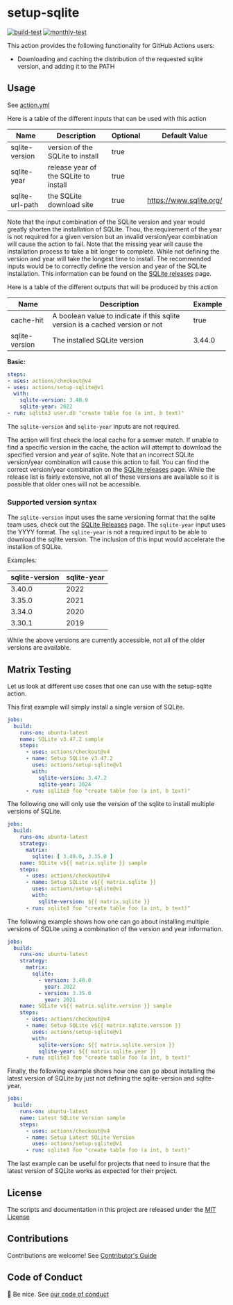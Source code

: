 # setup-sqlite

[![build-test](https://github.com/ccorsi/setup-sqlite/actions/workflows/test.yml/badge.svg)](https://github.com/ccorsi/setup-sqlite/actions/workflows/test.yml)
[![monthly-test](https://github.com/ccorsi/setup-sqlite/actions/workflows/testmonthly.yml/badge.svg)](https://github.com/ccorsi/setup-sqlite/actions/workflows/testmonthly.yml)
<!-- [![versions](https://github.com/ccorsi/setup-sqlite/actions/workflows/versions.yml/badge.svg)](https://github.com/ccorsi/setup-sqlite/actions/workflows/versions.yml)
[![proxy](https://github.com/ccorsi/setup-sqlite/actions/workflows/proxy.yml/badge.svg)](https://github.com/ccorsi/setup-sqlite/actions/workflows/proxy.yml) -->

This action provides the following functionality for GitHub Actions users:

- Downloading and caching the distribution of the requested sqlite version, and adding it to the PATH

## Usage

See [action.yml](action.yml)

Here is a table of the different inputs that can be used with this action

| Name | Description | Optional | Default Value |
| ---- | ----------- | -------- | ------------- |
| sqlite-version | version of the SQLite to install | true |  |
| sqlite-year | release year of the SQLite to install | true |  |
| sqlite-url-path | the SQLite download site | true | https://www.sqlite.org/ |

Note that the input combination of the SQLite version and year would greatly shorten the installation of SQLite.  Thou,
the requirement of the year is not required for a given version but an invalid version/year combination will cause the
action to fail.  Note that the missing year will cause the installation process to take a bit longer to complete.
While not defining the version and year will take the longest time to install.  The recommended inputs would be to
correctly define the version and year of the SQLite installation.  This information can be found on the
[SQLite releases](https://www.sqlite.org/chronology.html) page.

Here is a table of the different outputs that will be produced by this action

 | Name | Description | Example |
 | --- | --- | --- |
 | cache-hit | A boolean value to indicate if this sqlite version is a cached version or not | true |
 | sqlite-version | The installed SQLite version | 3.44.0 |

**Basic:**

```yaml
steps:
- uses: actions/checkout@v4
- uses: actions/setup-sqlite@v1
  with:
    sqlite-version: 3.40.0
    sqlite-year: 2022
- run: sqlite3 user.db "create table foo (a int, b text)"
```

The `sqlite-version` and `sqlite-year` inputs are not required.

The action will first check the local cache for a semver match. If unable to find a specific version in the cache, the
action will attempt to download the specified version and year of sqlite.  Note that an incorrect SQLite version/year
combination will cause this action to fail.  You can find the correct version/year combination on the
[SQLite releases](https://www.sqlite.org/chronology.html) page.  While the release list is fairly extensive, not all of
these versions are available so it is possible that older ones will not be accessible.

### Supported version syntax

The `sqlite-version` input uses the same versioning format that the sqlite team uses, check out the
[SQLite Releases](https://www.sqlite.org/chronology.html) page.  The `sqlite-year` input uses the YYYY format.  The `sqlite-year`
is not a required input to be able to download the sqlite version.  The inclusion of this input would accelerate the installion
of SQLite.

Examples:

| sqlite-version | sqlite-year |
| -------------- | ----------- |
| 3.40.0 | 2022 |
| 3.35.0 | 2021 |
| 3.34.0 | 2020 |
| 3.30.1 | 2019 |

While the above versions are currently accessible, not all of the older versions are available.

## Matrix Testing

Let us look at different use cases that one can use with the setup-sqlite action.

This first example will simply install a single version of SQLite.

```yaml
jobs:
  build:
    runs-on: ubuntu-latest
    name: SQLite v3.47.2 sample
    steps:
      - uses: actions/checkout@v4
      - name: Setup SQLite v3.47.2
        uses: actions/setup-sqlite@v1
        with:
          sqlite-version: 3.47.2
          sqlite-year: 2024
      - run: sqlite3 foo "create table foo (a int, b text)"
```

The following one will only use the version of the sqlite to install multiple versions of SQLite.

```yaml
jobs:
  build:
    runs-on: ubuntu-latest
    strategy:
      matrix:
        sqlite: [ 3.40.0, 3.35.0 ]
    name: SQLite v${{ matrix.sqlite }} sample
    steps:
      - uses: actions/checkout@v4
      - name: Setup SQLite v${{ matrix.sqlite }}
        uses: actions/setup-sqlite@v1
        with:
          sqlite-version: ${{ matrix.sqlite }}
      - run: sqlite3 foo "create table foo (a int, b text)"
```

The following example shows how one can go about installing multiple versions of SQLite using a
combination of the version and year information.

```yaml
jobs:
  build:
    runs-on: ubuntu-latest
    strategy:
      matrix:
        sqlite:
          - version: 3.40.0
            year: 2022
          - version: 3.35.0
            year: 2021
    name: SQLite v${{ matrix.sqlite.version }} sample
    steps:
      - uses: actions/checkout@v4
      - name: Setup SQLite v${{ matrix.sqlite.version }}
        uses: actions/setup-sqlite@v1
        with:
          sqlite-version: ${{ matrix.sqlite.version }}
          sqlite-year: ${{ matrix.sqlite.year }}
      - run: sqlite3 foo "create table foo (a int, b text)"
```

Finally, the following example shows how one can go about installing the latest version of SQLite
by just not defining the sqlite-version and sqlite-year.

```yaml
jobs:
  build:
    runs-on: ubuntu-latest
    name: Latest SQLite Version sample
    steps:
      - uses: actions/checkout@v4
      - name: Setup Latest SQLite Version
        uses: actions/setup-sqlite@v1
      - run: sqlite3 foo "create table foo (a int, b text)"
```

The last example can be useful for projects that need to insure that the latest version of SQLite
works as expected for their project.

## License

The scripts and documentation in this project are released under the [MIT License](LICENSE)

## Contributions

Contributions are welcome! See [Contributor's Guide](docs/contributors.md)

## Code of Conduct

:wave: Be nice. See [our code of conduct](CODE_OF_CONDUCT.md)
